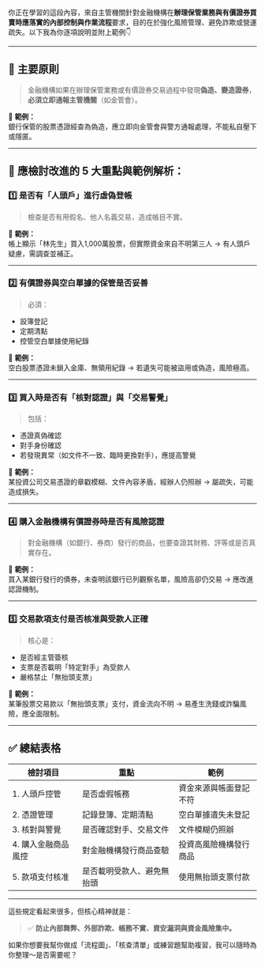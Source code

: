 你正在學習的這段內容，來自主管機關針對金融機構在**辦理保管業務與有價證券買賣時應落實的內部控制與作業流程**要求，目的在於強化風險管理、避免詐欺或營運疏失。以下我為你逐項說明並附上範例👇

---

## 🔹 主要原則

> 金融機構如果在辦理保管業務或有價證券交易過程中發現**偽造、變造證券**，**必須立即通報主管機關**（如金管會）。

📌 **範例：**  
銀行保管的股票憑證經查為偽造，應立即向金管會與警方通報處理，不能私自壓下或隱匿。

---

## 📝 應檢討改進的 5 大重點與範例解析：

### 1️⃣ 是否有「人頭戶」進行虛偽登帳  
> 檢查是否有用假名、他人名義交易，造成帳目不實。

📌 **範例：**  
帳上顯示「林先生」買入1,000萬股票，但實際資金來自不明第三人 → 有人頭戶疑慮，需調查並補正。

---

### 2️⃣ 有價證券與空白單據的保管是否妥善  
> 必須：
- 設簿登記
- 定期清點
- 控管空白單據使用紀錄

📌 **範例：**  
空白股票憑證未鎖入金庫、無領用紀錄 → 若遺失可能被盜用或偽造，風險極高。

---

### 3️⃣ 買入時是否有「核對認證」與「交易警覺」  
> 包括：
- 憑證真偽確認
- 對手身份確認
- 若發現異常（如文件不一致、臨時更換對手），應提高警覺

📌 **範例：**  
某投資公司交易憑證的章戳模糊、文件內容矛盾，經辦人仍照辦 → 屬疏失，可能造成損失。

---

### 4️⃣ 購入金融機構有價證券時是否有風險認證  
> 對金融機構（如銀行、券商）發行的商品，也要查證其財務、評等或是否真實存在。

📌 **範例：**  
買入某銀行發行的債券，未查明該銀行已列觀察名單，風險高卻仍交易 → 應改進認證機制。

---

### 5️⃣ 交易款項支付是否核准與受款人正確  
> 核心是：
- 是否經主管簽核
- 支票是否載明「特定對手」為受款人
- 嚴格禁止「無抬頭支票」

📌 **範例：**  
某筆股票交易款以「無抬頭支票」支付，資金流向不明 → 易產生洗錢或詐騙風險，應全面限制。

---

## ✅ 總結表格

| 檢討項目 | 重點 | 範例 |
|----------|------|------|
| 1. 人頭戶控管 | 是否虛假帳務 | 資金來源與帳面登記不符 |
| 2. 憑證管理 | 記錄登簿、定期清點 | 空白單據遺失未登記 |
| 3. 核對與警覺 | 是否確認對手、交易文件 | 文件模糊仍照辦 |
| 4. 購入金融商品風控 | 對金融機構發行商品查驗 | 投資高風險機構發行商品 |
| 5. 款項支付核准 | 是否載明受款人、避免無抬頭 | 使用無抬頭支票付款 |

---

這些規定看起來很多，但核心精神就是：  
> ✅ **防止內部舞弊、外部詐欺、帳務不實、資安漏洞與資金風險集中。**

如果你想要我幫你做成「流程圖」、「核查清單」或練習題幫助複習，我可以隨時為你整理～是否需要呢？